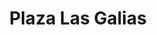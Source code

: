 ---
title: "Plaza Las Galias"
url: /san-nicolas-de-los-garza/plaza-las-galias/
shop: centro comercial
---